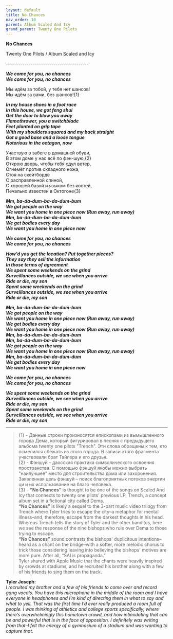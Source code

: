 ```yaml
---  
layout: default  
title: No Chances  
nav_order: 10  
parent: Album Scaled And Icy  
grand_parent: Twenty One Pilots  
---  
```


**No Chances**
<p>
Twenty One Pilots / Album Scaled and Icy
</p>  
----------------------------------------

**_We come for you, no chances  
We come for you, no chances_**  

Мы идём за тобой, у тебя нет шансов!  
Мы идём за вами, без шансов!{1}  

**_In my house shoes in a foot race  
In this house, we got feng shui  
Get the door to blow you away  
Flamethrower, you a switchblade  
Feet planted on grip tape  
With my shoulders squared and my back straight  
Got a good base and a loose tongue  
Notorious in the octagon, now_**  

Участвую в забеге в домашней обуви,  
В этом доме у нас всё по фэн-шую,{2}  
Открою дверь, чтобы тебя сдул ветер,  
Огнемёт против складного ножа,  
Стоя на скейтборде  
С расправленной спиной,  
С хорошей базой и языком без костей,  
Печально известен в Октогоне{3}  

**_Mm, ba-da-dum-ba-da-dum-bum  
We got people on the way  
We want you home in one piece now (Run away, run away)  
Mm, ba-da-dum-ba-da-dum-bum  
We get bodies every day  
We want you home in one piece now_**  

**_We come for you, no chances  
We come for you, no chances_**  

**_How'd you get the location? Put together pieces?  
They say they sell the information  
In those terms of agreement  
We spent some weekends on the grind  
Surveillances outside, we see when you arrive  
Ride or die, my son  
Spent some weekends on the grind  
Surveillances outside, we see when you arrive  
Ride or die, my son_**  
 
**_Mm, ba-da-dum-ba-da-dum-bum  
We got people on the way  
We want you home in one piece now (Run away, run away)  
We get bodies every day  
We want you home in one piece now (Run away, run away)  
Mm, ba-da-dum-ba-da-dum-bum  
Mm, ba-da-dum-ba-da-dum-bum  
We got people on the way  
We want you home in one piece now (Run away, run away)  
Mm, ba-da-dum-ba-da-dum-dum  
We get bodies every day  
We want you home in one piece now_**  

**_We come for you, no chances  
We come for you, no chances_**  

**_We spent some weekends on the grind  
Surveillances outside, we see when you arrive  
Ride or die, my son  
Spent some weekends on the grind  
Surveillances outside, we see when you arrive  
Ride or die, my son_**  

- - -

> {1} - Данные строки произносятся епископами из вымышленного города Дема, который фигурировал в песнях с предыдущего альбома twenty one pilots "Trench". Эти слова обращены к тем, кто осмелился сбежать из этого города. В записи этого фрагмента участвовали брат Тайлера и его друзья.  
> {2} - Фэншуй – даосская практика символического освоения пространства. С помощью фэншуй якобы можно выбрать "наилучшее" место для строительства дома или захоронения. Заявленная цель фэншуй – поиск благоприятных потоков энергии ци и их использование на благо человека.  
> {3} - 
**“No Chances”** is thought to be one of the songs on Scaled And Icy that connects to twenty one pilots' previous LP, Trench, a concept album set in a fictional city called Dema.  
**“No Chances”** is likely a sequel to the 3-part music video trilogy from Trench where Tyler tries to escape the city–a metaphor for mental illness–and, therefore, escape from the darkest thoughts in his head. Whereas Trench tells the story of Tyler and the other banditos, here we see the response of the nine bishops who rule over Dema to those trying to escape.  
**“No Chances”** sound contrasts the bishops' duplicitous intentions–heard as a chant on the bridge–with a softer, more melodic chorus to trick those considering leaving into believing the bishops' motives are more pure. After all, “SAI is propaganda.”  
Tyler shared with Apple Music that the chants were heavily inspired by crowds at stadiums, and he recruited his brother along with a few of his friends to sing them on the track.

**Tyler Joseph:**  
_I recruited my brother and a few of his friends to come over and record gang vocals. You have this microphone in the middle of the room and I have everyone in headphones and I’m kind of directing them in what to say and what to yell. That was the first time I’d ever really produced a room full of people. I was thinking of athletics and college sports specifically, where there’s overwhelmingly this hometown crowd, and how intimidating that can be and powerful that is in the face of opposition. I definitely was writing from that–I felt the energy of a gymnasium of a stadium and was wanting to capture that._  
